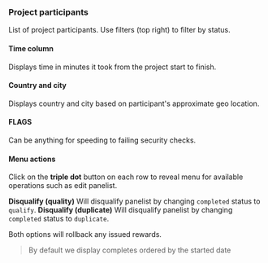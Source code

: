 ### Project participants

List of project participants. Use filters (top right) to filter by status.

#### Time column

Displays time in minutes it took from the project start to finish.

#### Country and city

Displays country and city based on participant's approximate geo location.

#### FLAGS

Can be anything for speeding to failing security checks.

#### Menu actions

Click on the **triple dot** button on each row to reveal menu for available operations such as edit panelist.

**Disqualify (quality)** Will disqualify panelist by changing ```completed``` status to ```qualify```.
**Disqualify (duplicate)** Will disqualify panelist by changing ```completed``` status to ```duplicate```.

Both options will rollback any issued rewards.

> By default we display completes ordered by the started date
